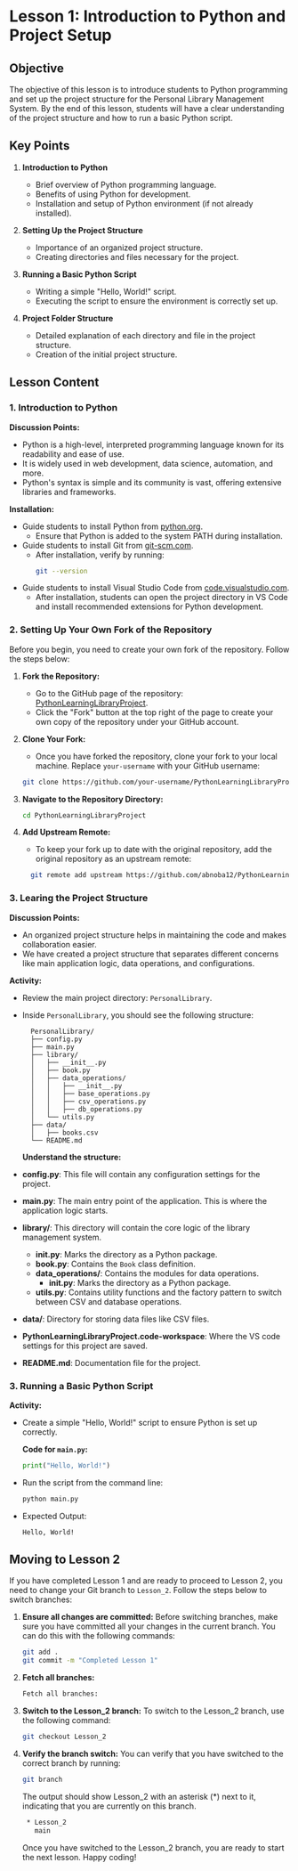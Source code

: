 # Lesson 1: Introduction to Python and Project Setup

## Objective
The objective of this lesson is to introduce students to Python programming and set up the project structure for the Personal Library Management System. By the end of this lesson, students will have a clear understanding of the project structure and how to run a basic Python script.

## Key Points

1. **Introduction to Python**
   - Brief overview of Python programming language.
   - Benefits of using Python for development.
   - Installation and setup of Python environment (if not already installed).

2. **Setting Up the Project Structure**
   - Importance of an organized project structure.
   - Creating directories and files necessary for the project.

3. **Running a Basic Python Script**
   - Writing a simple "Hello, World!" script.
   - Executing the script to ensure the environment is correctly set up.

4. **Project Folder Structure**
   - Detailed explanation of each directory and file in the project structure.
   - Creation of the initial project structure.

## Lesson Content

### 1. Introduction to Python

**Discussion Points:**
- Python is a high-level, interpreted programming language known for its readability and ease of use.
- It is widely used in web development, data science, automation, and more.
- Python's syntax is simple and its community is vast, offering extensive libraries and frameworks.

**Installation:**
- Guide students to install Python from [python.org](https://www.python.org/downloads/).
  - Ensure that Python is added to the system PATH during installation.
- Guide students to install Git from [git-scm.com](https://git-scm.com/).
  - After installation, verify by running:
    ```sh
    git --version
    ```
- Guide students to install Visual Studio Code from [code.visualstudio.com](https://code.visualstudio.com/).
  - After installation, students can open the project directory in VS Code and install recommended extensions for Python development.

### 2. Setting Up Your Own Fork of the Repository
Before you begin, you need to create your own fork of the repository. Follow the steps below:

1. **Fork the Repository:**
   - Go to the GitHub page of the repository: [PythonLearningLibraryProject](https://github.com/abnoba12/PythonLearningLibraryProject.git).
   - Click the "Fork" button at the top right of the page to create your own copy of the repository under your GitHub account.

2. **Clone Your Fork:**
   - Once you have forked the repository, clone your fork to your local machine. Replace `your-username` with your GitHub username:

   ```sh
   git clone https://github.com/your-username/PythonLearningLibraryProject.git
   ```
3. **Navigate to the Repository Directory:**
    ```sh
    cd PythonLearningLibraryProject
    ```
4. **Add Upstream Remote:**
   - To keep your fork up to date with the original repository, add the original repository as an upstream remote:
    ```sh
      git remote add upstream https://github.com/abnoba12/PythonLearningLibraryProject.git
    ```

### 3. Learing the Project Structure

**Discussion Points:**
- An organized project structure helps in maintaining the code and makes collaboration easier.
- We have created a project structure that separates different concerns like main application logic, data operations, and configurations.

**Activity:**
- Review the main project directory: `PersonalLibrary`.
- Inside `PersonalLibrary`, you should see the following structure:

  ```plaintext
    PersonalLibrary/
    ├── config.py
    ├── main.py
    ├── library/
    │   ├── __init__.py
    │   ├── book.py
    │   ├── data_operations/
    │   │   ├── __init__.py
    │   │   ├── base_operations.py
    │   │   ├── csv_operations.py
    │   │   ├── db_operations.py
    │   └── utils.py
    ├── data/
    │   ├── books.csv
    └── README.md
  ```
  
  **Understand the structure:**
- **config.py**: This file will contain any configuration settings for the project.
- **main.py**: The main entry point of the application. This is where the application logic starts.
- **library/**: This directory will contain the core logic of the library management system.
  - **__init__.py**: Marks the directory as a Python package.
  - **book.py**: Contains the `Book` class definition.
  - **data_operations/**: Contains the modules for data operations.
    - **__init__.py**: Marks the directory as a Python package.
  - **utils.py**: Contains utility functions and the factory pattern to switch between CSV and database operations.
- **data/**: Directory for storing data files like CSV files.
- **PythonLearningLibraryProject.code-workspace**: Where the VS code settings for this project are saved.
- **README.md**: Documentation file for the project.


### 3. Running a Basic Python Script

**Activity:**
- Create a simple "Hello, World!" script to ensure Python is set up correctly.
  
  **Code for `main.py`:**
  ```python
  print("Hello, World!")
  ```
- Run the script from the command line:
    ```cmd
    python main.py
    ```
- Expected Output:
    ```
    Hello, World!
    ```

## Moving to Lesson 2

If you have completed Lesson 1 and are ready to proceed to Lesson 2, you need to change your Git branch to `Lesson_2`. Follow the steps below to switch branches:

1. **Ensure all changes are committed:**
   Before switching branches, make sure you have committed all your changes in the current branch. You can do this with the following commands:

   ```sh
   git add .
   git commit -m "Completed Lesson 1"
   ```
2. **Fetch all branches:**
   ```sh
   Fetch all branches:
   ```
3. **Switch to the Lesson_2 branch:**
   To switch to the Lesson_2 branch, use the following command:

   ```sh
   git checkout Lesson_2
   ```
1. **Verify the branch switch:**
   You can verify that you have switched to the correct branch by running:

   ```sh
   git branch
   ```
   The output should show Lesson_2 with an asterisk (*) next to it, indicating that you are currently on this branch.
   ```sh
    * Lesson_2
      main
   ```
   Once you have switched to the Lesson_2 branch, you are ready to start the next lesson. Happy coding!